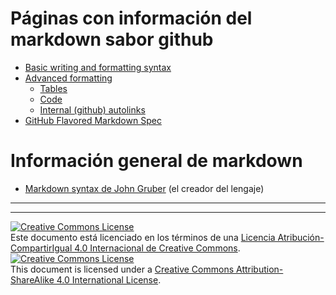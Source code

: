 # Páginas con información del markdown sabor github

* [Basic writing and formatting syntax](https://docs.github.com/en/github/writing-on-github/basic-writing-and-formatting-syntax)
* [Advanced formatting](https://docs.github.com/en/github/writing-on-github/working-with-advanced-formatting)
  * [Tables](https://docs.github.com/en/github/writing-on-github/organizing-information-with-tables)
  * [Code](https://docs.github.com/en/github/writing-on-github/creating-and-highlighting-code-blocks)
  * [Internal (github) autolinks](https://docs.github.com/en/github/writing-on-github/autolinked-references-and-urls)
* [GitHub Flavored Markdown Spec](https://github.github.com/gfm/)

# Información general de markdown

* [Markdown syntax de John Gruber](https://daringfireball.net/projects/markdown/syntax)
(el creador del lengaje)

___
<!-- LICENSE -->
___
<a rel="licencia" href="http://creativecommons.org/licenses/by-sa/4.0/deed.es">
<img alt="Creative Commons License" style="border-width:0" 
src="https://i.creativecommons.org/l/by-sa/4.0/88x31.png" /></a><br />
Este documento está licenciado en los términos de una <a rel="licencia" 
href="http://creativecommons.org/licenses/by-sa/4.0/deed.es">
Licencia Atribución-CompartirIgual 4.0 Internacional de Creative Commons</a>.

<a rel="license" href="http://creativecommons.org/licenses/by-sa/4.0/deed.en">
<img alt="Creative Commons License" style="border-width:0" 
src="https://i.creativecommons.org/l/by-sa/4.0/88x31.png" /></a><br />
This document is licensed under a <a rel="license" 
href="http://creativecommons.org/licenses/by-sa/4.0/deed.en">
Creative Commons Attribution-ShareAlike 4.0 International License</a>.
<!-- END --> 
